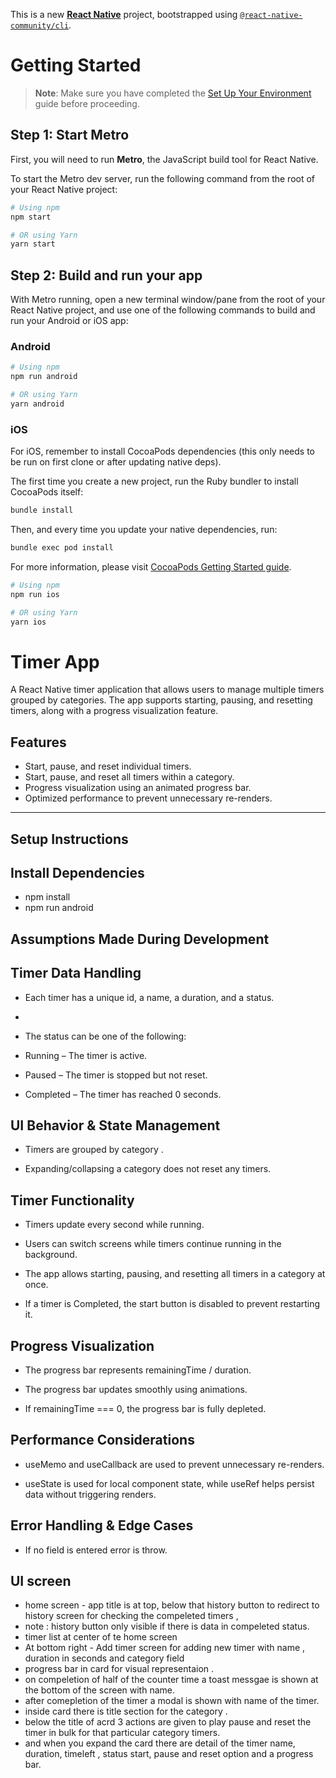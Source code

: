 This is a new [**React Native**](https://reactnative.dev) project, bootstrapped using [`@react-native-community/cli`](https://github.com/react-native-community/cli).

# Getting Started

> **Note**: Make sure you have completed the [Set Up Your Environment](https://reactnative.dev/docs/set-up-your-environment) guide before proceeding.

## Step 1: Start Metro

First, you will need to run **Metro**, the JavaScript build tool for React Native.

To start the Metro dev server, run the following command from the root of your React Native project:

```sh
# Using npm
npm start

# OR using Yarn
yarn start
```

## Step 2: Build and run your app

With Metro running, open a new terminal window/pane from the root of your React Native project, and use one of the following commands to build and run your Android or iOS app:

### Android

```sh
# Using npm
npm run android

# OR using Yarn
yarn android
```

### iOS

For iOS, remember to install CocoaPods dependencies (this only needs to be run on first clone or after updating native deps).

The first time you create a new project, run the Ruby bundler to install CocoaPods itself:

```sh
bundle install
```

Then, and every time you update your native dependencies, run:

```sh
bundle exec pod install
```

For more information, please visit [CocoaPods Getting Started guide](https://guides.cocoapods.org/using/getting-started.html).

```sh
# Using npm
npm run ios

# OR using Yarn
yarn ios
```

# Timer App

A React Native timer application that allows users to manage multiple timers grouped by categories. The app supports starting, pausing, and resetting timers, along with a progress visualization feature.

## Features

- Start, pause, and reset individual timers.
- Start, pause, and reset all timers within a category.
- Progress visualization using an animated progress bar.
- Optimized performance to prevent unnecessary re-renders.

---

## Setup Instructions

## Install Dependencies

- npm install
- npm run android

## Assumptions Made During Development

## Timer Data Handling

- Each timer has a unique id, a name, a duration, and a status.
-
- The status can be one of the following:

- Running – The timer is active.

- Paused – The timer is stopped but not reset.

- Completed – The timer has reached 0 seconds.

## UI Behavior & State Management

- Timers are grouped by category .

- Expanding/collapsing a category does not reset any timers.

## Timer Functionality

- Timers update every second while running.

- Users can switch screens while timers continue running in the background.

- The app allows starting, pausing, and resetting all timers in a category at once.

- If a timer is Completed, the start button is disabled to prevent restarting it.

## Progress Visualization

- The progress bar represents remainingTime / duration.

- The progress bar updates smoothly using animations.

- If remainingTime === 0, the progress bar is fully depleted.

## Performance Considerations

- useMemo and useCallback are used to prevent unnecessary re-renders.

- useState is used for local component state, while useRef helps persist data without triggering renders.

## Error Handling & Edge Cases

- If no field is entered error is throw.

## UI screen

- home screen - app title is at top, below that history button to redirect to history screen for checking the compeleted timers ,
- note : history button only visible if there is data in compeleted status.
- timer list at center of te home screen
- At bottom right - Add timer screen for adding new timer with name , duration in seconds and category field
- progress bar in card for visual representaion .
- on compeletion of half of the counter time a toast messgae is shown at the bottom of the screen with name.
- after comepletion of the timer a modal is shown with name of the timer.
- inside card there is title section for the category .
- below the title of acrd 3 actions are given to play pause and reset the timer in bulk for that particular category timers.
- and when you expand the card there are detail of the timer name, duration, timeleft , status start, pause and reset option and a progress bar.

